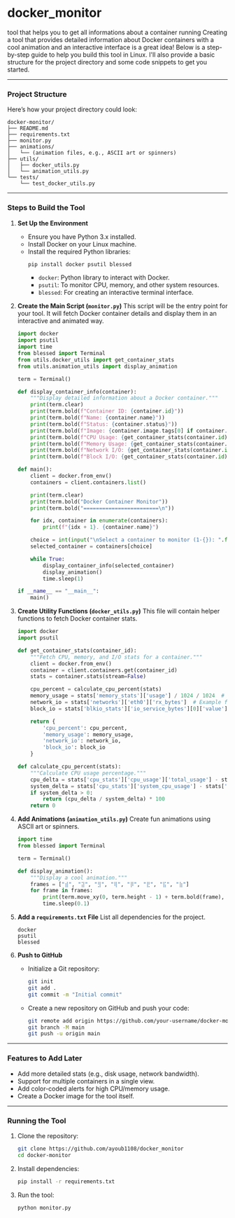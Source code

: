 # docker_monitor
tool that helps you to get all informations about a container running 
Creating a tool that provides detailed information about Docker containers with a cool animation and an interactive interface is a great idea! Below is a step-by-step guide to help you build this tool in Linux. I'll also provide a basic structure for the project directory and some code snippets to get you started.

---

### **Project Structure**
Here’s how your project directory could look:

```
docker-monitor/
├── README.md
├── requirements.txt
├── monitor.py
├── animations/
│   └── (animation files, e.g., ASCII art or spinners)
├── utils/
│   ├── docker_utils.py
│   └── animation_utils.py
└── tests/
    └── test_docker_utils.py
```

---

### **Steps to Build the Tool**

1. **Set Up the Environment**
   - Ensure you have Python 3.x installed.
   - Install Docker on your Linux machine.
   - Install the required Python libraries:
     ```bash
     pip install docker psutil blessed
     ```
     - `docker`: Python library to interact with Docker.
     - `psutil`: To monitor CPU, memory, and other system resources.
     - `blessed`: For creating an interactive terminal interface.

2. **Create the Main Script (`monitor.py`)**
   This script will be the entry point for your tool. It will fetch Docker container details and display them in an interactive and animated way.

   ```python
   import docker
   import psutil
   import time
   from blessed import Terminal
   from utils.docker_utils import get_container_stats
   from utils.animation_utils import display_animation

   term = Terminal()

   def display_container_info(container):
       """Display detailed information about a Docker container."""
       print(term.clear)
       print(term.bold(f"Container ID: {container.id}"))
       print(term.bold(f"Name: {container.name}"))
       print(term.bold(f"Status: {container.status}"))
       print(term.bold(f"Image: {container.image.tags[0] if container.image.tags else 'None'}"))
       print(term.bold(f"CPU Usage: {get_container_stats(container.id)['cpu_percent']}%"))
       print(term.bold(f"Memory Usage: {get_container_stats(container.id)['memory_usage']} MB"))
       print(term.bold(f"Network I/O: {get_container_stats(container.id)['network_io']}"))
       print(term.bold(f"Block I/O: {get_container_stats(container.id)['block_io']}"))

   def main():
       client = docker.from_env()
       containers = client.containers.list()

       print(term.clear)
       print(term.bold("Docker Container Monitor"))
       print(term.bold("========================\n"))

       for idx, container in enumerate(containers):
           print(f"{idx + 1}. {container.name}")

       choice = int(input("\nSelect a container to monitor (1-{}): ".format(len(containers)))) - 1
       selected_container = containers[choice]

       while True:
           display_container_info(selected_container)
           display_animation()
           time.sleep(1)

   if __name__ == "__main__":
       main()
   ```

3. **Create Utility Functions (`docker_utils.py`)**
   This file will contain helper functions to fetch Docker container stats.

   ```python
   import docker
   import psutil

   def get_container_stats(container_id):
       """Fetch CPU, memory, and I/O stats for a container."""
       client = docker.from_env()
       container = client.containers.get(container_id)
       stats = container.stats(stream=False)

       cpu_percent = calculate_cpu_percent(stats)
       memory_usage = stats['memory_stats']['usage'] / 1024 / 1024  # Convert to MB
       network_io = stats['networks']['eth0']['rx_bytes']  # Example for network I/O
       block_io = stats['blkio_stats']['io_service_bytes'][0]['value']  # Example for block I/O

       return {
           'cpu_percent': cpu_percent,
           'memory_usage': memory_usage,
           'network_io': network_io,
           'block_io': block_io
       }

   def calculate_cpu_percent(stats):
       """Calculate CPU usage percentage."""
       cpu_delta = stats['cpu_stats']['cpu_usage']['total_usage'] - stats['precpu_stats']['cpu_usage']['total_usage']
       system_delta = stats['cpu_stats']['system_cpu_usage'] - stats['precpu_stats']['system_cpu_usage']
       if system_delta > 0:
           return (cpu_delta / system_delta) * 100
       return 0
   ```

4. **Add Animations (`animation_utils.py`)**
   Create fun animations using ASCII art or spinners.

   ```python
   import time
   from blessed import Terminal

   term = Terminal()

   def display_animation():
       """Display a cool animation."""
       frames = ["⣾", "⣽", "⣻", "⢿", "⡿", "⣟", "⣯", "⣷"]
       for frame in frames:
           print(term.move_xy(0, term.height - 1) + term.bold(frame), end="", flush=True)
           time.sleep(0.1)
   ```

5. **Add a `requirements.txt` File**
   List all dependencies for the project.

   ```
   docker
   psutil
   blessed
   ```

6. **Push to GitHub**
   - Initialize a Git repository:
     ```bash
     git init
     git add .
     git commit -m "Initial commit"
     ```
   - Create a new repository on GitHub and push your code:
     ```bash
     git remote add origin https://github.com/your-username/docker-monitor.git
     git branch -M main
     git push -u origin main
     ```

---

### **Features to Add Later**
- Add more detailed stats (e.g., disk usage, network bandwidth).
- Support for multiple containers in a single view.
- Add color-coded alerts for high CPU/memory usage.
- Create a Docker image for the tool itself.

---

### **Running the Tool**
1. Clone the repository:
   ```bash
   git clone https://github.com/ayoub1108/docker_monitor
   cd docker-monitor
   ```
2. Install dependencies:
   ```bash
   pip install -r requirements.txt
   ```
3. Run the tool:
   ```bash
   python monitor.py
   ```


